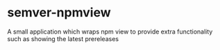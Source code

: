 # semver-npmview
A small application which wraps npm view to provide extra functionality such as showing the latest prereleases
